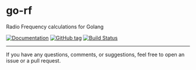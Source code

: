 # go-rf

Radio Frequency calculations for Golang

[![Documentation](https://img.shields.io/badge/docs-godoc-blue.svg)](https://godoc.org/github.com/ryankurte/go-rf/lib)
[![GitHub tag](https://img.shields.io/github/tag/ryankurte/go-rf.svg)](https://github.com/ryankurte/go-rf)
[![Build Status](https://travis-ci.org/ryankurte/go-rf.svg?branch=master)](https://travis-ci.org/ryankurte/go-rf)

---

If you have any questions, comments, or suggestions, feel free to open an issue or a pull request.

